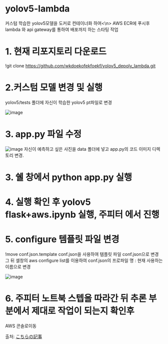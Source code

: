 # yolov5-lambda

커스텀 학습한 yolov5모델을 도커로 컨테이너화 하여<\n>
AWS ECR에 푸시후
lambda 와 api gateway를 통하여 
배포까지 하는 스타팅 작업



# 1. 현재 리포지토리 다운로드
!git clone https://github.com/wkdoekofekfoekf/yolov5_depoly_lambda.git

# 2.커스텀 모델 변경 및 실행
yolov5/tests 폴더에 자신이 학습한 yolov5 pt파일로 변경



![image](https://user-images.githubusercontent.com/62790857/171796213-294fe880-f912-491b-ae86-916092410a28.png)



# 3. app.py 파일 수정 
![image](https://user-images.githubusercontent.com/62790857/171796423-012201ee-c2b7-46b1-879e-1d565b04ea0c.png)
자신이 예측하고 싶은 사진을 data 폴더에 넣고 
app.py의 코드 이미지 디렉토리 변경.


# 3. 쉘 창에서 python app.py 실행


# 4. 실행 확인 후 yolov5 flask+aws.ipynb 실행, 주피터 에서 진행



# 5. configure 템플릿 파일 변경

!move conf.json.template conf.json을 사용하여 템플릿 파일 conf.json으로 변경
그 뒤 셀창의 aws configure list를 이용하여 
conf.json의 프로파일 명 : 현재 사용하는 이름으로 변경

![image](https://user-images.githubusercontent.com/62790857/171797819-0a0329b9-c40d-4cbb-8f0c-5a7e7ab766dc.png)


# 6. 주피터 노트북 스텝을 따라간 뒤 추론 부분에서 제대로 작업이 되는지 확인후 
AWS 콘솔로이동






출처:
[こちらの記事](https://zenn.dev/nakamura196/articles/db3162950c5b6a)
